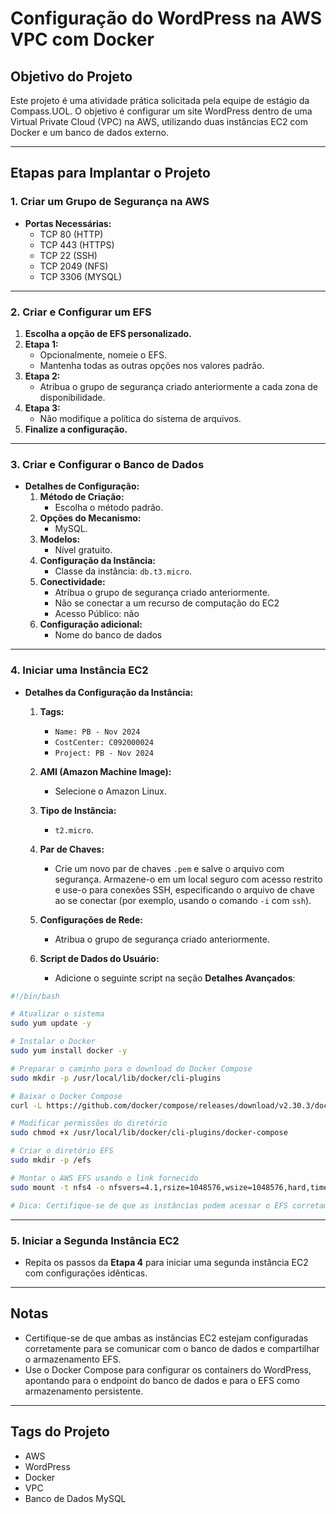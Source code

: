 # Configuração do WordPress na AWS VPC com Docker

## Objetivo do Projeto
Este projeto é uma atividade prática solicitada pela equipe de estágio da Compass.UOL. O objetivo é configurar um site WordPress dentro de uma Virtual Private Cloud (VPC) na AWS, utilizando duas instâncias EC2 com Docker e um banco de dados externo.

---

## Etapas para Implantar o Projeto

### 1. Criar um Grupo de Segurança na AWS
- **Portas Necessárias:**
  - TCP 80 (HTTP)
  - TCP 443 (HTTPS)
  - TCP 22 (SSH)
  - TCP 2049 (NFS)
  - TCP 3306 (MYSQL)

---

### 2. Criar e Configurar um EFS
1. **Escolha a opção de EFS personalizado.**
2. **Etapa 1:**
   - Opcionalmente, nomeie o EFS.
   - Mantenha todas as outras opções nos valores padrão.
3. **Etapa 2:**
   - Atribua o grupo de segurança criado anteriormente a cada zona de disponibilidade.
4. **Etapa 3:**
   - Não modifique a política do sistema de arquivos.
5. **Finalize a configuração.**

---

### 3. Criar e Configurar o Banco de Dados
- **Detalhes de Configuração:**
  1. **Método de Criação:**
     - Escolha o método padrão.
  2. **Opções do Mecanismo:**
     - MySQL.
  3. **Modelos:**
     - Nível gratuito.
  4. **Configuração da Instância:**
     - Classe da instância: `db.t3.micro`.
  5. **Conectividade:**
     - Atribua o grupo de segurança criado anteriormente.
     - Não se conectar a um recurso de computação do EC2
     - Acesso Público: não
  6. **Configuração adicional:**
     - Nome do banco de dados
---

### 4. Iniciar uma Instância EC2
- **Detalhes da Configuração da Instância:**

  1. **Tags:**
     - `Name: PB - Nov 2024`
     - `CostCenter: C092000024`
     - `Project: PB - Nov 2024`

  2. **AMI (Amazon Machine Image):**
     - Selecione o Amazon Linux.

  3. **Tipo de Instância:**
     - `t2.micro`.

  4. **Par de Chaves:**
     - Crie um novo par de chaves `.pem` e salve o arquivo com segurança. Armazene-o em um local seguro com acesso restrito e use-o para conexões SSH, especificando o arquivo de chave ao se conectar (por exemplo, usando o comando `-i` com `ssh`).

  5. **Configurações de Rede:**
     - Atribua o grupo de segurança criado anteriormente.

  6. **Script de Dados do Usuário:**
     - Adicione o seguinte script na seção **Detalhes Avançados**:

```bash
#!/bin/bash

# Atualizar o sistema
sudo yum update -y

# Instalar o Docker
sudo yum install docker -y

# Preparar o caminho para o download do Docker Compose
sudo mkdir -p /usr/local/lib/docker/cli-plugins

# Baixar o Docker Compose
curl -L https://github.com/docker/compose/releases/download/v2.30.3/docker-compose-linux-x86_64 -o /usr/local/lib/docker/cli-plugins/docker-compose

# Modificar permissões do diretório
sudo chmod +x /usr/local/lib/docker/cli-plugins/docker-compose

# Criar o diretório EFS
sudo mkdir -p /efs

# Montar o AWS EFS usando o link fornecido
sudo mount -t nfs4 -o nfsvers=4.1,rsize=1048576,wsize=1048576,hard,timeo=600,retrans=2,noresvport fs-0fdad736ffd266e41.efs.us-east-1.amazonaws.com:/ efs

# Dica: Certifique-se de que as instâncias podem acessar o EFS corretamente. Verifique a conectividade caso a montagem falhe.
```

---

### 5. Iniciar a Segunda Instância EC2
- Repita os passos da **Etapa 4** para iniciar uma segunda instância EC2 com configurações idênticas.

---

## Notas
- Certifique-se de que ambas as instâncias EC2 estejam configuradas corretamente para se comunicar com o banco de dados e compartilhar o armazenamento EFS.
- Use o Docker Compose para configurar os containers do WordPress, apontando para o endpoint do banco de dados e para o EFS como armazenamento persistente.

---

## Tags do Projeto
- AWS
- WordPress
- Docker
- VPC
- Banco de Dados MySQL


